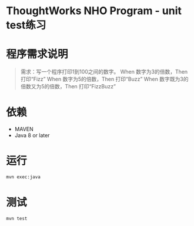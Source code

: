 # ThoughtWorks NHO Program - unit test练习

# 程序需求说明

> 需求：写一个程序打印1到100之间的数字。
  When 数字为3的倍数，Then 打印“Fizz”
  When 数字为5的倍数，Then 打印“Buzz”
  When 数字既为3的倍数又为5的倍数，Then 打印“FizzBuzz”

# 依赖
- MAVEN
- Java 8 or later

# 运行
```bash
mvn exec:java
```

# 测试
```bash
mvn test
```